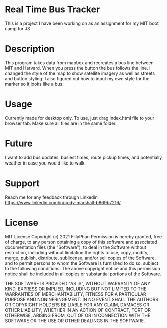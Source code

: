 # Real Time Bus Tracker
This is a project I have been working on as an assignment for my MIT boot camp for JS

# Description
This program takes data from mapbox and recreates a bus line between MIT and Harvard. When you press the button the bus follows the line. I changed
the style of the map to show satellite imagery as well as streets and button styling. I also figured out how to input my own style for the marker so it looks like a bus. 

# Usage
Currently made for desktop only. To use, just drag index.html file to your browser tab. Make sure all files are in the same folder.

# Future
I want to add bus updates, busiest times, route pickup times, and potentially weather in case you would like to walk.

# Support
Reach me for any feedback through Linkedin https://www.linkedin.com/in/cody-marshall-b869b7216/

# License
MIT License
Copyright (c) 2021 FillyPhan
Permission is hereby granted, free of charge, to any person obtaining a copy
of this software and associated documentation files (the "Software"), to deal
in the Software without restriction, including without limitation the rights
to use, copy, modify, merge, publish, distribute, sublicense, and/or sell
copies of the Software, and to permit persons to whom the Software is
furnished to do so, subject to the following conditions:
The above copyright notice and this permission notice shall be included in all
copies or substantial portions of the Software.

THE SOFTWARE IS PROVIDED "AS IS", WITHOUT WARRANTY OF ANY KIND, EXPRESS OR
IMPLIED, INCLUDING BUT NOT LIMITED TO THE WARRANTIES OF MERCHANTABILITY,
FITNESS FOR A PARTICULAR PURPOSE AND NONINFRINGEMENT. IN NO EVENT SHALL THE
AUTHORS OR COPYRIGHT HOLDERS BE LIABLE FOR ANY CLAIM, DAMAGES OR OTHER
LIABILITY, WHETHER IN AN ACTION OF CONTRACT, TORT OR OTHERWISE, ARISING FROM,
OUT OF OR IN CONNECTION WITH THE SOFTWARE OR THE USE OR OTHER DEALINGS IN THE
SOFTWARE.
